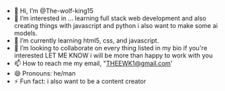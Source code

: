 - 👋 Hi, I’m @The-wolf-king15
- 👀 I’m interested in ... learning full stack web development and also creating things with javascript and python i also want to make some ai models.
- 🌱 I’m currently learning html5, css, and javascript.
- 💞️ I’m looking to collaborate on every thing listed in my bio if you're interested LET ME KNOW i will be more than happy to work with you
- 📫 How to reach me my email, "THEEWK1@gmail.com'
- 😄 Pronouns: he/man
- ⚡ Fun fact: i also want to be a content creator

<!---
The-wolf-king15/The-wolf-king15 is a ✨ special ✨ repository because its `README.md` (this file) appears on your GitHub profile.
You can click the Preview link to take a look at your changes.
--->
